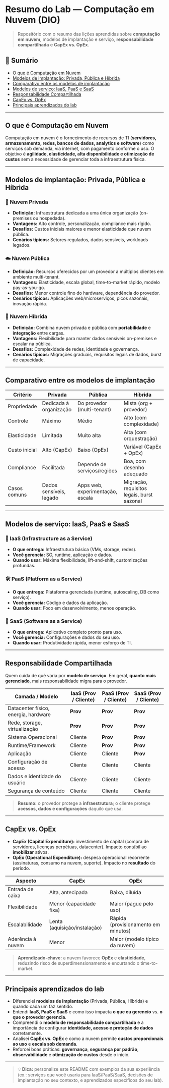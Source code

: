 # Resumo do Lab — Computação em Nuvem (DIO)

> Repositório com o resumo das lições aprendidas sobre **computação em nuvem**, modelos de implantação e serviço, **responsabilidade compartilhada** e **CapEx vs. OpEx**.

## 📌 Sumário
- [O que é Computação em Nuvem](#o-que-é-computação-em-nuvem)
- [Modelos de implantação: Privada, Pública e Híbrida](#modelos-de-implantação-privada-pública-e-híbrida)
- [Comparativo entre os modelos de implantação](#comparativo-entre-os-modelos-de-implantação)
- [Modelos de serviço: IaaS, PaaS e SaaS](#modelos-de-serviço-iaas-paas-e-saas)
- [Responsabilidade Compartilhada](#responsabilidade-compartilhada)
- [CapEx vs. OpEx](#capex-vs-opex)
- [Principais aprendizados do lab](#principais-aprendizados-do-lab)

---

## O que é Computação em Nuvem
Computação em nuvem é o fornecimento de recursos de TI (**servidores, armazenamento, redes, bancos de dados, analytics e software**) como serviços sob demanda, via internet, com pagamento conforme o uso. O objetivo é **agilidade, elasticidade, alta disponibilidade e otimização de custos** sem a necessidade de gerenciar toda a infraestrutura física.

---

## Modelos de implantação: Privada, Pública e Híbrida

### 🔐 Nuvem Privada
- **Definição:** Infraestrutura dedicada a uma única organização (on-premises ou hospedada).
- **Vantagens:** Alto controle, personalização, compliance mais rígido.
- **Desafios:** Custos iniciais maiores e menor elasticidade que nuvem pública.
- **Cenários típicos:** Setores regulados, dados sensíveis, workloads legados.

### ☁️ Nuvem Pública
- **Definição:** Recursos oferecidos por um provedor a múltiplos clientes em ambiente multi-tenant.
- **Vantagens:** Elasticidade, escala global, time-to-market rápido, modelo pay-as-you-go.
- **Desafios:** Menor controle fino do hardware, dependência do provedor.
- **Cenários típicos:** Aplicações web/microserviços, picos sazonais, inovação rápida.

### 🌉 Nuvem Híbrida
- **Definição:** Combina nuvem privada e pública com **portabilidade** e **integração** entre cargas.
- **Vantagens:** Flexibilidade para manter dados sensíveis on-premises e escalar na pública.
- **Desafios:** Complexidade de redes, identidade e governança.
- **Cenários típicos:** Migrações graduais, requisitos legais de dados, burst de capacidade.

---

## Comparativo entre os modelos de implantação

| Critério            | Privada                          | Pública                              | Híbrida                                       |
|---------------------|----------------------------------|--------------------------------------|-----------------------------------------------|
| Propriedade         | Dedicada à organização           | Do provedor (multi-tenant)           | Mista (org + provedor)                        |
| Controle            | Máximo                           | Médio                                | Alto (com complexidade)                       |
| Elasticidade        | Limitada                          | Muito alta                           | Alta (com orquestração)                       |
| Custo inicial       | Alto (CapEx)                      | Baixo (OpEx)                         | Variável (CapEx + OpEx)                       |
| Compliance          | Facilitada                        | Depende de serviços/regiões          | Boa, com desenho adequado                     |
| Casos comuns        | Dados sensíveis, legado           | Apps web, experimentação, escala     | Migração, requisitos legais, burst sazonal    |

---

## Modelos de serviço: IaaS, PaaS e SaaS

### 🧱 IaaS (Infrastructure as a Service)
- **O que entrega:** Infraestrutura básica (VMs, storage, redes).
- **Você gerencia:** SO, runtime, aplicação e dados.
- **Quando usar:** Máxima flexibilidade, lift-and-shift, customizações profundas.

### 🛠️ PaaS (Platform as a Service)
- **O que entrega:** Plataforma gerenciada (runtime, autoscaling, DB como serviço).
- **Você gerencia:** Código e dados da aplicação.
- **Quando usar:** Foco em desenvolvimento, menos operação.

### 🧩 SaaS (Software as a Service)
- **O que entrega:** Aplicativo completo pronto para uso.
- **Você gerencia:** Configurações e dados do seu uso.
- **Quando usar:** Produtividade rápida, menor esforço de TI.

---

## Responsabilidade Compartilhada

Quem cuida de quê varia por **modelo de serviço**. Em geral, **quanto mais gerenciado**, mais responsabilidade migra para o provedor.

| Camada / Modelo | IaaS (Prov / Cliente) | PaaS (Prov / Cliente) | SaaS (Prov / Cliente) |
|-----------------|------------------------|------------------------|------------------------|
| Datacenter físico, energia, hardware | **Prov** | **Prov** | **Prov** |
| Rede, storage, virtualização         | **Prov** | **Prov** | **Prov** |
| Sistema Operacional                  | Cliente  | **Prov** | **Prov** |
| Runtime/Framework                    | Cliente  | **Prov** | **Prov** |
| Aplicação                            | Cliente  | Cliente  | **Prov** |
| Configuração de acesso               | Cliente  | Cliente  | Cliente  |
| Dados e identidade do usuário        | Cliente  | Cliente  | Cliente  |
| Segurança de conteúdo                | Cliente  | Cliente  | Cliente  |

> **Resumo:** o provedor protege a **infraestrutura**; o cliente protege **acessos, dados e configurações** daquilo que usa.

---

## CapEx vs. OpEx

- **CapEx (Capital Expenditure):** investimento de capital (compra de servidores, licenças perpétuas, datacenter). Impacto contábil ao **imobilizar** ativos.
- **OpEx (Operational Expenditure):** despesa operacional recorrente (assinaturas, consumo na nuvem, suporte). Impacto no **resultado** do período.

| Aspecto           | CapEx                               | OpEx                                 |
|-------------------|-------------------------------------|---------------------------------------|
| Entrada de caixa  | Alta, antecipada                     | Baixa, diluída                        |
| Flexibilidade     | Menor (capacidade fixa)              | Maior (pague pelo uso)                |
| Escalabilidade    | Lenta (aquisição/instalação)         | Rápida (provisionamento em minutos)   |
| Aderência à nuvem | Menor                                | Maior (modelo típico da nuvem)        |

> **Aprendizado-chave:** a nuvem favorece **OpEx** e **elasticidade**, reduzindo risco de superdimensionamento e encurtando o time-to-market.

---

## Principais aprendizados do lab
- Diferenciei **modelos de implantação** (Privada, Pública, Híbrida) e quando cada um faz sentido.
- Entendi **IaaS, PaaS e SaaS** e como isso impacta **o que eu gerencio** vs. **o que o provedor gerencia**.
- Compreendi o **modelo de responsabilidade compartilhada** e a importância de configurar **identidade, acesso e proteção de dados** corretamente.
- Analisei **CapEx vs. OpEx** e como a nuvem permite **custos proporcionais ao uso** e **escala sob demanda**.
- Reforcei boas práticas: **governança**, **segurança por padrão**, **observabilidade** e **otimização de custos** desde o início.

---

> 💡 **Dica:** personalize este README com exemplos da sua experiência (ex.: serviços que você usaria para IaaS/PaaS/SaaS, decisões de implantação no seu contexto, e aprendizados específicos do seu lab).
